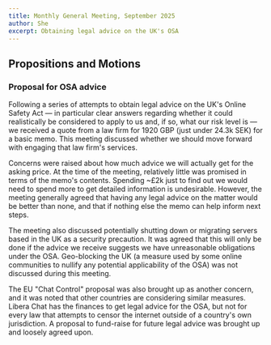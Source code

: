 ```yaml
---
title: Monthly General Meeting, September 2025
author: She
excerpt: Obtaining legal advice on the UK's OSA
---
```


## Propositions and Motions

### Proposal for OSA advice

Following a series of attempts to obtain legal advice on the UK's
Online Safety Act — in particular clear answers regarding whether it could
realistically be considered to apply to us and, if so, what our risk level is
— we received a quote from a law firm for 1920 GBP (just under 24.3k SEK)
for a basic memo. This meeting discussed whether we should move forward
with engaging that law firm's services.

Concerns were raised about how much advice we will actually get for the asking
price. At the time of the meeting, relatively little was promised in terms
of the memo's contents. Spending ~£2k just to find out we would need to
spend more to get detailed information is undesirable.
However, the meeting generally agreed that having any legal advice on the
matter would be better than none, and that if nothing else the memo
can help inform next steps.

The meeting also discussed potentially shutting down or migrating
servers based in the UK as a security precaution.
It was agreed that this will only be done if the advice we receive
suggests we have unreasonable obligations under the OSA.
Geo-blocking the UK (a measure used by some online communities to nullify any
potential applicability of the OSA) was not discussed during this meeting.

The EU "Chat Control" proposal was also brought up as another concern,
and it was noted that other countries are considering similar measures.
Libera Chat has the finances to get legal advice for the OSA,
but not for every law that attempts to censor the internet outside of a
country's own jurisdiction. A proposal to fund-raise for future legal advice
was brought up and loosely agreed upon.

